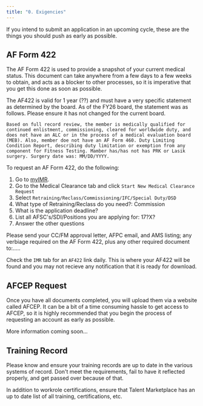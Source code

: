 ```yaml
---
title: "0. Exigencies"
---
```


If you intend to submit an application in an upcoming cycle, these are the things you should push as early as possible.

## AF Form 422

The AF Form 422 is used to provide a snapshot of your current medical status. This document can take anywhere from a few days to a few weeks to obtain, and acts as a blocker to other processes, so it is imperative that you get this done as soon as possible.

The AF422 is valid for 1 year (??) and must have a very specific statement as determined by the board. As of the FY26 board, the statement was as follows. Please ensure it has not changed for the current board. 

```
Based on full record review, the member is medically qualified for continued enlistment, commissioning, cleared for worldwide duty, and does not have an ALC or in the process of a medical evaluation board (MEB). Also, member doe not have an AF Form 460. Duty Limiting Condition Report, describing duty limitation or exemption from any component for Fitness Testing. Mamber has/has not has PRK or Lasik surgery. Surgery date was: MM/DD/YYYY.
```

To request an AF Form 422, do the following:
1. Go to [myIMR](https://asimsimr.health.mil/imr/myIMR.aspx).
1. Go to the Medical Clearance tab and click `Start New Medical Clearance Request`
1. Select `Retraining/Reclass/Commissioning/IFC/Special Duty/DSD`
  1. What type of Retraining/Reclass do you need?: Commission
  1. What is the application deadline?
  1. List all AFSC's/SDI/Positions you are applying for: 17?X?
  1. Answer the other questions

Please send your CC/FM approval letter, AFPC email, and AMS listing; any verbiage required on the AF Form 422, plus any other required document to:.....

Check the `IMR` tab for an `AF422` link daily. This is where your AF422 will be found and you may not recieve any notification that it is ready for download.

## AFCEP Request

Once you have all documents completed, you will upload them via a website called AFCEP. It can be a bit of a time consuming hassle to get access to AFCEP, so it is highly recommended that you begin the process of requesting an account as early as possible.

More information coming soon... 

## Training Record

Please know and ensure your training records are up to date in the various systems of record. Don't meet the requirements, fail to have it reflected properly, and get passed over because of that.

In addition to workrole certifications, ensure that Talent Marketplace has an up to date list of all training, certifications, etc.
